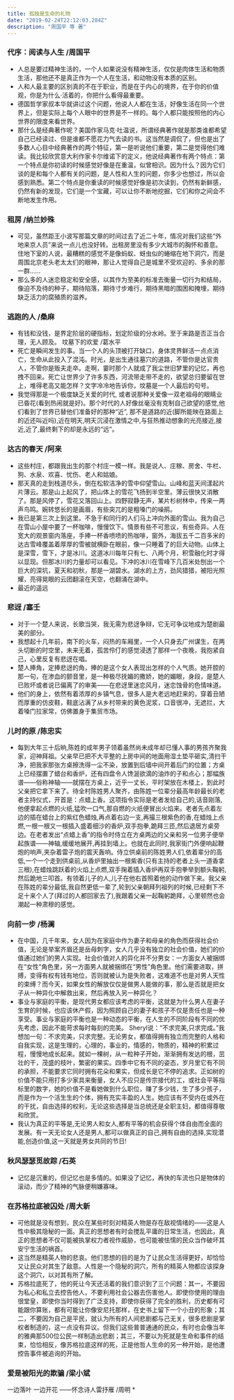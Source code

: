 ```yaml
---
title: 孤独是生命的礼物
date: "2019-02-24T22:12:03.284Z"
description: "周国平 等 著"
---
```


### 代序：阅读与人生 /周国平
* 人总是要过精神生活的，一个人如果说没有精神生活，仅仅是肉体生活和物质生活，那他还不是真正作为一个人在生活，和动物没有本质的区别。
* 人和人最主要的区别真的不在于职业，而是在于内心的境界，在于你的价值观，你是为什么·活着的，你把什么看得最重要。
* 德国哲学家叔本华就讲过这个问题，他说人人都在生活，好像生活在同一个世界上，但是实际上每个人眼中的世界是不一样的。每个人都只能按照他的内心世界的限度来看世界。
* 那什么是经典著作呢？美国作家马克·吐温说，所谓经典著作就是那类谁都希望自己已经读过、但是谁都不愿花力气去读的书。这当然是调侃了，但也是出了多数人心目中经典著作的两个特征，第一是听说他们重要，第二是觉得他们难读。我比较欣赏意大利作家卡尔维诺下的定义，他说经典著作有两个特点：第一个特点是你初读的时候感觉好像是在重温，似曾相识。因为什么？因为它们谈的是和每个人都有关的问题，是人性和人生的问题，你多少也想过，所以会感到熟悉。第二个特点是你重读的时候感觉好像是初次读到，仍然有新鲜感，仍然有新的发现，它们是一个宝藏，可以让你不断地挖掘，它们和你之间会不断地发生作用。
### 租房 /纳兰妙殊
* 可见，虽然距王小波写那篇文章的时间过去了近二十年，情况对我们这些“外地来京人员”来说一点儿也没好转。出租房里没有多少大城市的胸怀和善意。住地下室的人说，最糟糕的感觉不是像蚂蚁、蚜虫似的蜷缩在地下洞穴，而是周围北京老头老太太们的眼神，那让人觉得自己是城里不受欢迎的、多余的那一群……
* 那么多的人迷恋稳定和安全感，以其作为至美的标准去衡量一切行为和结局，像迫不及待的种子，期待陷落，期待寸步难行，期待黑暗的围困和掩埋，期待缺乏活力的腐殖质的滋养。
### 逃跑的人 /桑麻
* 有钱和没钱，是界定阶层的硬指标，划定阶级的分水岭。至于来路是否正当合理，无人顾及。
坟墓下的欢爱 /葛水平
* 死亡是瞬间发生的事。当一个人的头顶被打开缺口，身体灵界鲜活一点点消亡，生命从此投入了混沌。时光，是出生通往墓穴的道路，不管你是达官贵人，不管你是贩夫走卒。走啊，霎时那个人就成了我尘世旧梦里的记忆，再也拽不回来。死亡让世界少了许多东西，河流带走带不走的，欲望总归要留在世上，堆得老高又能怎样？文字冷冷地告诉你，坟墓是一个人最后的句号。
* 我觉得那是一个极度缺乏关爱的时代, 或者说那种关爱像一双老祖母的眼睛业已昏花(看到热闹就是好)。那个时代的人好像丝毫没有克制自己欲望的感觉,他们看到了世界已替他们准备好的那种“近”, 那不是道路的近(脚所能映在路面上的近还叫近吗),近在明天,明天沉浸在激情之中,与狂热推动想象的光亮接近,接近,近了,最终剩下的却是永远的“远”。
### 达古的春天 /阿来
* 这些村庄，都跟我出生的那个村庄一模一样。我是说人、庄稼、房舍、牛栏、狗、水泉、欢喜、忧伤、老人和姑娘。
* 那天真的走到栈道尽头，倒在松软洁净的雪中仰望雪山。山峰和蓝天间漾起片片薄云。那是山上起风了，把山体上的雪花飞扬到半空里。薄云很快又消散了。那是风停了，雪花又落回山上。四野寂静无声，某片杉树林中，传来一两声鸟鸣。婉转悠长的是画眉，有些突兀的是粗嗓门的噪鹃。
* 我已是第三次上到这里。不急于和同行的人们马上冲向外面的雪山。我为自己在雪山小屋中要了一杯咖啡，慢慢饮下。情景有些不可思议，有些奇异。人在宽大的观景窗内落座，手捧一杯香喷喷的热咖啡，窗外，海拔五千二百多米的达古雪峰覆盖着厚厚的雪被就横卧在眼前，像一只睡着了的巨大动物。山体上是深雪，雪下，才是冰川。这道冰川每年只有七、八两个月，积雪融化时才得以显现。但那冰川的力量却可以看见。下冲的冰川在雪峰下几百米处刨出一个巨大的深坑，夏天和初秋，那是一湖碧水。湖水的上方，劲风猎猎，被阳光照耀，亮得晃眼的云团翻滚在天空，也翻涌在湖中。
* 最近的遥远
### 悲迓 /塞壬
* 对于一个楚人来说，长歌当哭，我无需为悲迓争辩，它无可争议地成为楚剧最美的部分。
* 我想起十几年前，南下的火车，闷热的车厢里，一个人只身去广州谋生，在两头切断的时空里，未来无着，孤苦伶仃的感觉浸透了那样一个夜晚，我抱紧自己，心里反复有悲迓在唱。
* 楚人捧角，定捧悲迓的角，捧的是这个女人表现出怎样的个人气质。她开腔的那一句，在渗血的颤音里，是一种极尽抚媚的撒娇，她的媚眼，身段，是楚人已败坏或者说已偏离了的审美——在悲迓里迷恋风月，迷恋蚀骨的色情味道。
* 他们的身上，依然有着浓厚的乡镇气息，很多人是大老远地赶来的，穿着丑陋而厚重的仿皮鞋，鞋底沾满了从乡村带来的黄色泥浆，口音很冲，无遮拦，大着嗓门拉家常，仿佛置身于集贸市场。
### 儿时的原 /陈忠实
* 每到大年三十后晌,陈姓的成年男子领着虽然尚未成年却已懂人事的男孩齐聚我家，迎神拜祖。父亲早已把不大平整的上房中间的地面用湿土垫平砸实,清扫干净，把我家那张方桌擦洗得一尘不染，放置到后墙中间开着后门的位置；方桌上已经摆置了蜡台和香炉，还有四盘令人馋涎欲滴的油炸的子和点心；那幅族谱——俗称神轴——就摆在方桌上，近乎一丈长，平时架放在木楼上，到此时父亲把它拿下来了。待全村陈姓男人聚齐，由陈姓一位辈分最高年龄最长的老者主持仪式，开首是：点蜡上香。这项指令实际是老者发给自己的,话音刚落,他便拿起点燃的火纸,猛吹一口气,那自燃的火纸便冒出火焰来。老者先点着左边的插在蜡台上的紫红色蜡烛,再点着右边一支,再撮三根紫色的香,在蜡烛上点燃,一根一根又一根插入盛着细沙的香炉,双手抱拳,跪拜三匝,然后退居方桌旁边。在老者发出“点蜡上香”的指令时侍立在方桌两边的父亲和另一位男子便举起族谱——神轴,缓缓地展开,再挂到墙上。也就在此同时,我家街门外便响起鞭炮的响声,夹杂着雷子炮的震天轰响。侍立供桌前的陈姓男人们,依着辈分的高低,一个一个走到供桌前,从香炉里抽出一根紫香(只有主持的老者上头一道香拿三根),在蜡烛跳跃着的火焰上点燃,双手掬着插入香炉再双手抱拳举到额头鞠躬,然后跪地三叩首。有领着儿子的人,儿子在他右首照着他的动作做下来。我父亲在陈姓的辈分最低,我自然更低一辈了,轮到父亲朝拜列祖列的时候,已经剩下不足十来个人了(拜过的人都回家去了),我跟着父亲一起鞠躬跪拜，心里顿然也会潮起一种肃穆的感觉。
### 向前一步 /杨澜
* 在中国，几千年来，女人因为在家庭中作为妻子和母亲的角色而获得社会价值，无论是举案齐眉还是岳母刺字，女人几乎没有独立的社会价值，她们的价值通过她们的男人实现。社会价值对人的异化并不分男女：一方面女人被捆绑在“女性”角色里，另一方面男人就被捆绑在“男性”角色里。他们需要进取，拼搏，变得有权有钱有地位，否则就被认为是失败者，这难道不也是对男人天性的束缚？而今天，如果女性的解放仅仅是做男人能做的事，那么是否就是把女子从一种异化中解救出来，然后再放入另一种异化？
* 事业与家庭的平衡，是现代男女都应该考虑的平衡，这就是为什么男人在妻子生育的时候，也应该休产假，因为照顾自己的妻子和孩子不仅是责任也是一种享受。事业与家庭的平衡也是一种动态的平衡，在人生的不同阶段有不同的优先考虑，因此不能苛求每时每刻的完美。 Sheryl说：“不求完美,只求完成。”我想加一句：不求完美，只求完整。无论男女，都值得拥有独立而完整的人格和自我实现，这是生理的，心理的，事业的，情感的，物质的，精神的积累过程，慢慢地成长起来。就如一棵树，从一粒种子开始，渐渐拥有发达的根，茁壮的干，茂盛的枝叶，繁密的果实。四季中它有不同的姿态，岁月里它有不同的承担，不能要求它同时拥有花朵和果实，但成长是它不停的追求。正如树的价值不能只用打多少家具来衡量，女人不应只是传宗接代的工，或社会平等指标里的数字，她的价值不是看她做到什么职位，赚了多少钱，生了多少孩子，而是作为一个活生生的个体，拥有充实丰盈的人生。她应该有不受内在或外在的干扰，自由选择的权利，无论这些选择是当总统还是全职主妇，都值得尊敬和欣赏。
* 我认为真正的平等是,无论男人和女人,都有平等的机会获得个体自由而全面的发展。有一天无论女人还是男人,都可以做真正的自己,拥有自由的选择,实现潜能,创造价值,这一天就是男女共同的节日!
### 秋风瑟瑟觅故踪 /石英
* 记忆是沉重的，但记忆也是多情的。如果没了记忆，再快的车流也只是物体的滚动，而少了精神的气脉便稍嫌寡味。
### 在苏格拉底被囚处 /周大新
* 可他就是没有想到，民众在某些时刻对精英人物是存在敌视情绪的——这是人性中极其隐秘的一面。真正的思想者有时会搅乱平庸的日常生活，也因此，真正的思想者不仅可能被执掌权力者视作威胁，也可能被怯懦的民众当作破坏其安宁生活的祸首。
* 这当然是精英人物的悲哀。他们思想的目的是为了让民众生活得更好，却恰恰又让民众对其生了敌意。人性是一个隐秘的洞穴，所有的精英人物都应该探身这个洞穴，以对其有所了解。
* 苏格拉底死了，他的死让今天还活着的我们意识到了三个问题：其一，不要因为私心和私立去控告他人，不要利用社会公器去伤害他人。即使你使用的理由很堂皇，即使你当时得到了广泛支持，即使你获得了完全的胜利，历史都有可能跟你算账，都有可能让你像安尼托那样，在史书上留下一个小丑的形象；其二，不要因为自己是平民，就认为所有的人间悲剧都与己无关，很多悲剧是掌权者制造的，这一点没有异议。但我们这些普普通通的民众，有时也会像当年的雅典那500位公民一样制造出悲剧；其三，不要以为死就是生命和事件的结束，恰恰相反，像苏格拉底这样的死，正是他哲人生命的另一种开始，是他遭控告事件被追询的开始。
### 爱是被阳光的欺骗 /梁小斌
一边落叶 一边开花 ——怀念诗人雷抒雁 /周明
* 













